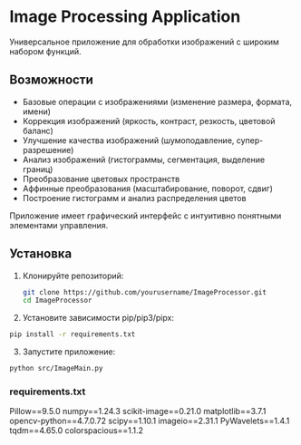 # Image Processing Application

Универсальное приложение для обработки изображений с широким набором функций.

## Возможности

- Базовые операции с изображениями (изменение размера, формата, имени)
- Коррекция изображений (яркость, контраст, резкость, цветовой баланс)
- Улучшение качества изображений (шумоподавление, супер-разрешение)
- Анализ изображений (гистограммы, сегментация, выделение границ)
- Преобразование цветовых пространств
- Аффинные преобразования (масштабирование, поворот, сдвиг)
- Построение гистограмм и анализ распределения цветов

Приложение имеет графический интерфейс с интуитивно понятными элементами управления.

## Установка

1. Клонируйте репозиторий:
   ```bash
   git clone https://github.com/yourusername/ImageProcessor.git
   cd ImageProcessor

2. Установите зависимости pip/pip3/pipx:
 ```bash
pip install -r requirements.txt
```

3. Запустите приложение:
 ```bash
python src/ImageMain.py
```

### requirements.txt
Pillow==9.5.0
numpy==1.24.3
scikit-image==0.21.0
matplotlib==3.7.1
opencv-python==4.7.0.72
scipy==1.10.1
imageio==2.31.1
PyWavelets==1.4.1
tqdm==4.65.0
colorspacious==1.1.2
